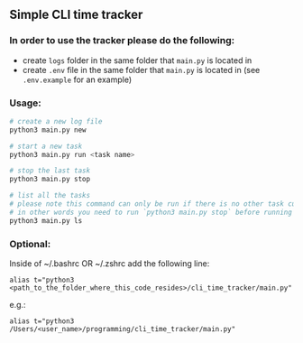 ## Simple CLI time tracker

### In order to use the tracker please do the following:
- create `logs` folder in the same folder that `main.py` is located in
- create `.env` file in the same folder that `main.py` is located in (see `.env.example` for an example)

### Usage:
```bash
# create a new log file
python3 main.py new

# start a new task
python3 main.py run <task name>

# stop the last task
python3 main.py stop

# list all the tasks
# please note this command can only be run if there is no other task currently in progress
# in other words you need to run `python3 main.py stop` before running `ls` command
python3 main.py ls
```

### Optional:
Inside of ~/.bashrc OR ~/.zshrc add the following line:
```
alias t="python3 <path_to_the_folder_where_this_code_resides>/cli_time_tracker/main.py"
```
e.g.:
```
alias t="python3 /Users/<user_name>/programming/cli_time_tracker/main.py"
```
